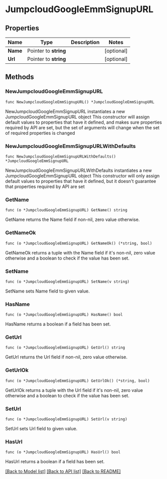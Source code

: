 # JumpcloudGoogleEmmSignupURL

## Properties

Name | Type | Description | Notes
------------ | ------------- | ------------- | -------------
**Name** | Pointer to **string** |  | [optional] 
**Url** | Pointer to **string** |  | [optional] 

## Methods

### NewJumpcloudGoogleEmmSignupURL

`func NewJumpcloudGoogleEmmSignupURL() *JumpcloudGoogleEmmSignupURL`

NewJumpcloudGoogleEmmSignupURL instantiates a new JumpcloudGoogleEmmSignupURL object
This constructor will assign default values to properties that have it defined,
and makes sure properties required by API are set, but the set of arguments
will change when the set of required properties is changed

### NewJumpcloudGoogleEmmSignupURLWithDefaults

`func NewJumpcloudGoogleEmmSignupURLWithDefaults() *JumpcloudGoogleEmmSignupURL`

NewJumpcloudGoogleEmmSignupURLWithDefaults instantiates a new JumpcloudGoogleEmmSignupURL object
This constructor will only assign default values to properties that have it defined,
but it doesn't guarantee that properties required by API are set

### GetName

`func (o *JumpcloudGoogleEmmSignupURL) GetName() string`

GetName returns the Name field if non-nil, zero value otherwise.

### GetNameOk

`func (o *JumpcloudGoogleEmmSignupURL) GetNameOk() (*string, bool)`

GetNameOk returns a tuple with the Name field if it's non-nil, zero value otherwise
and a boolean to check if the value has been set.

### SetName

`func (o *JumpcloudGoogleEmmSignupURL) SetName(v string)`

SetName sets Name field to given value.

### HasName

`func (o *JumpcloudGoogleEmmSignupURL) HasName() bool`

HasName returns a boolean if a field has been set.

### GetUrl

`func (o *JumpcloudGoogleEmmSignupURL) GetUrl() string`

GetUrl returns the Url field if non-nil, zero value otherwise.

### GetUrlOk

`func (o *JumpcloudGoogleEmmSignupURL) GetUrlOk() (*string, bool)`

GetUrlOk returns a tuple with the Url field if it's non-nil, zero value otherwise
and a boolean to check if the value has been set.

### SetUrl

`func (o *JumpcloudGoogleEmmSignupURL) SetUrl(v string)`

SetUrl sets Url field to given value.

### HasUrl

`func (o *JumpcloudGoogleEmmSignupURL) HasUrl() bool`

HasUrl returns a boolean if a field has been set.


[[Back to Model list]](../README.md#documentation-for-models) [[Back to API list]](../README.md#documentation-for-api-endpoints) [[Back to README]](../README.md)


